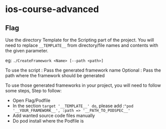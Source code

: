 # ios-course-advanced

## Flag


Use the directory Template for the Scripting part of the project.
You will need to replace `__TEMPLATE__` from directory/file names and contents with the given parameter.

eg: `./CreateFramework <Name> [--path <path>]`

To use the script :
   Pass the generated framework name
   Optional : Pass the path where the framework should be generated

To use those generated frameworks in your project, you will need to follow some steps,
Step to follow:
   - Open Flag/Podfile
   - In the section `target '__TEMPLATE__' do`, please add :`"pod '__YOUR_FRAMEWORK__', :path => '__PATH_TO_PODSPEC__'`
   - Add wanted source code files manually
   - Do pod install where the Podfile is
